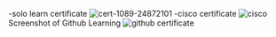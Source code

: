 -solo learn certificate
![cert-1089-24872101](https://user-images.githubusercontent.com/70833253/152686839-d721d534-bf4c-47f6-b6e2-fa6671dc6de9.jpg)
-cisco certificate
![cisco](https://user-images.githubusercontent.com/70833253/152688039-b3a1aecb-c7ee-4945-892f-159b6a455860.jpg)
Screenshot of Github Learning
![github certificate](https://user-images.githubusercontent.com/70833253/152691617-e06fe1d9-0fd0-4dd0-b53f-35e9a782c2d0.jpg)
